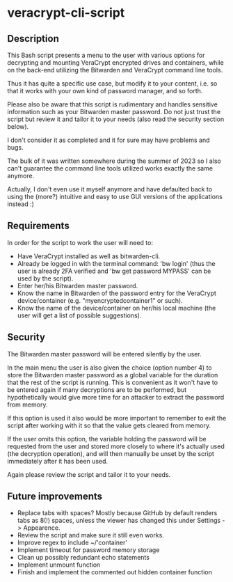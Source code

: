 # veracrypt-cli-script

## Description

This Bash script presents a menu to the user with various options for decrypting and mounting VeraCrypt encrypted drives and containers, while on the back-end utilizing the Bitwarden and VeraCrypt command line tools.

Thus it has quite a specific use case, but modify it to your content, i.e. so that it works with your own kind of password manager, and so forth.

Please also be aware that this script is rudimentary and handles sensitive information such as your Bitwarden master password. Do not just trust the script but review it and tailor it to your needs (also read the security section below). 

I don't consider it as completed and it for sure may have problems and bugs. 

The bulk of it was written somewhere during the summer of 2023 so I also can't guarantee the command line tools utilized works exactly the same anymore.

Actually, I don't even use it myself anymore and have defaulted back to using the (more?) intuitive and easy to use GUI versions of the applications instead :)

## Requirements

 In order for the script to work the user will need to: 
 - Have VeraCrypt installed as well as bitwarden-cli.
 - Already be logged in with the terminal command: 'bw login' (thus the user is already 2FA verified and 'bw get password MYPASS' can be used by the script).
 - Enter her/his Bitwarden master password.                         
 - Know the name in Bitwarden of the password entry for the VeraCrypt device/container (e.g. "myencryptedcontainer1" or such).
 - Know the name of the device/container on her/his local machine (the user will get a list of possible suggestions).

## Security

The Bitwarden master password will be entered silently by the user.

In the main menu the user is also given the choice (option number 4) to store the Bitwarden master password as a global variable for the duration that the rest of the script is running. This is convenient as it won't have to be entered again if many decryptions are to be performed, but hypothetically would give more time for an attacker to extract the password from memory.

If this option is used it also would be more important to remember to exit the script after working with it so that the value gets cleared from memory.

If the user omits this option, the variable holding the password will be requested from the user and stored more closely to where it's actually used (the decryption operation), and will then manually be unset by the script immediately after it has been used.

Again please review the script and tailor it to your needs.

## Future improvements

- Replace tabs with spaces? Mostly because GitHub by default renders tabs as 8(!) spaces,
  unless the viewer has changed this under Settings -> Appearence.
- Review the script and make sure it still even works.
- Improve regex to include ~/'container'
- Implement timeout for password memory storage 
- Clean up possibly redundant echo statements
- Implement unmount function
- Finish and implement the commented out hidden container function
